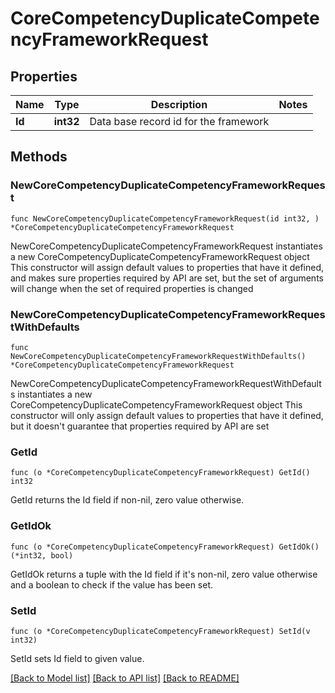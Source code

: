# CoreCompetencyDuplicateCompetencyFrameworkRequest

## Properties

Name | Type | Description | Notes
------------ | ------------- | ------------- | -------------
**Id** | **int32** | Data base record id for the framework | 

## Methods

### NewCoreCompetencyDuplicateCompetencyFrameworkRequest

`func NewCoreCompetencyDuplicateCompetencyFrameworkRequest(id int32, ) *CoreCompetencyDuplicateCompetencyFrameworkRequest`

NewCoreCompetencyDuplicateCompetencyFrameworkRequest instantiates a new CoreCompetencyDuplicateCompetencyFrameworkRequest object
This constructor will assign default values to properties that have it defined,
and makes sure properties required by API are set, but the set of arguments
will change when the set of required properties is changed

### NewCoreCompetencyDuplicateCompetencyFrameworkRequestWithDefaults

`func NewCoreCompetencyDuplicateCompetencyFrameworkRequestWithDefaults() *CoreCompetencyDuplicateCompetencyFrameworkRequest`

NewCoreCompetencyDuplicateCompetencyFrameworkRequestWithDefaults instantiates a new CoreCompetencyDuplicateCompetencyFrameworkRequest object
This constructor will only assign default values to properties that have it defined,
but it doesn't guarantee that properties required by API are set

### GetId

`func (o *CoreCompetencyDuplicateCompetencyFrameworkRequest) GetId() int32`

GetId returns the Id field if non-nil, zero value otherwise.

### GetIdOk

`func (o *CoreCompetencyDuplicateCompetencyFrameworkRequest) GetIdOk() (*int32, bool)`

GetIdOk returns a tuple with the Id field if it's non-nil, zero value otherwise
and a boolean to check if the value has been set.

### SetId

`func (o *CoreCompetencyDuplicateCompetencyFrameworkRequest) SetId(v int32)`

SetId sets Id field to given value.



[[Back to Model list]](../README.md#documentation-for-models) [[Back to API list]](../README.md#documentation-for-api-endpoints) [[Back to README]](../README.md)


